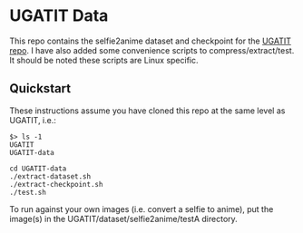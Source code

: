 # UGATIT Data

This repo contains the selfie2anime dataset and checkpoint for the [UGATIT repo](https://github.com/taki0112/UGATIT). I have also added some convenience scripts to compress/extract/test. It should be noted these scripts are Linux specific.

## Quickstart

These instructions assume you have cloned this repo at the same level as UGATIT, i.e.:

```
$> ls -1
UGATIT
UGATIT-data
```

```
cd UGATIT-data
./extract-dataset.sh
./extract-checkpoint.sh
./test.sh
```

To run against your own images (i.e. convert a selfie to anime), put the image(s) in the UGATIT/dataset/selfie2anime/testA directory.
